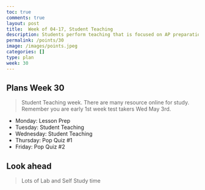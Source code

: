 ```yaml
---
toc: true
comments: true
layout: post
title:  Week of 04-17, Student Teaching
description: Students perform teaching that is focused on AP preparation
permalink: /points/30
image: /images/points.jpeg
categories: []
type: plan
week: 30
---
```


## Plans Week 30
> Student Teaching week.  There are many resource online for study.  Remember you are early 1st week test takers Wed May 3rd.
- Monday: Lesson Prep
- Tuesday: Student Teaching
- Wednesday: Student Teaching
- Thursday: Pop Quiz #1
- Friday: Pop Quiz #2

## Look ahead
> Lots of Lab and Self Study time